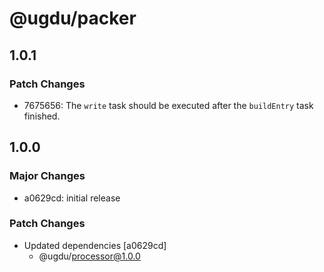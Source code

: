# @ugdu/packer

## 1.0.1

### Patch Changes

- 7675656: The `write` task should be executed after the `buildEntry` task finished.

## 1.0.0

### Major Changes

- a0629cd: initial release

### Patch Changes

- Updated dependencies [a0629cd]
  - @ugdu/processor@1.0.0
